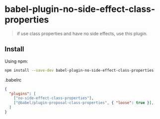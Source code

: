 # babel-plugin-no-side-effect-class-properties

> if use class properties and have no side effects, use this plugin.

## Install

Using npm:

```sh
npm install --save-dev babel-plugin-no-side-effect-class-properties
```

.babelrc

```json
{
  "plugins": [
    ["no-side-effect-class-properties"],
    ["@babel/plugin-proposal-class-properties", { "loose": true }],
  ]
}

```